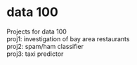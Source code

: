 # data 100
Projects for data 100
</br>proj1: investigation of bay area restaurants
</br>proj2: spam/ham classifier
</br>proj3: taxi predictor
